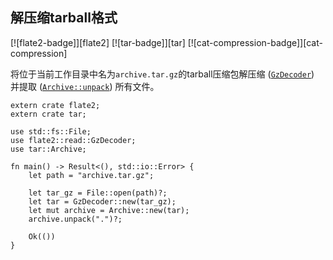 ## 解压缩tarball格式

[![flate2-badge]][flate2] [![tar-badge]][tar] [![cat-compression-badge]][cat-compression]



将位于当前工作目录中名为`archive.tar.gz`的tarball压缩包解压缩 ([`GzDecoder`]) 并提取 ([`Archive::unpack`]) 所有文件。

```rust,no_run
extern crate flate2;
extern crate tar;

use std::fs::File;
use flate2::read::GzDecoder;
use tar::Archive;

fn main() -> Result<(), std::io::Error> {
    let path = "archive.tar.gz";

    let tar_gz = File::open(path)?;
    let tar = GzDecoder::new(tar_gz);
    let mut archive = Archive::new(tar);
    archive.unpack(".")?;

    Ok(())
}
```

[`Archive::unpack`]: https://docs.rs/tar/*/tar/struct.Archive.html#method.unpack
[`GzDecoder`]: https://docs.rs/flate2/*/flate2/read/struct.GzDecoder.html

